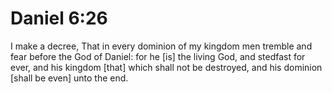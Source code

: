 # Daniel 6:26

I make a decree, That in every dominion of my kingdom men tremble and fear before the God of Daniel: for he [is] the living God, and stedfast for ever, and his kingdom [that] which shall not be destroyed, and his dominion [shall be even] unto the end.